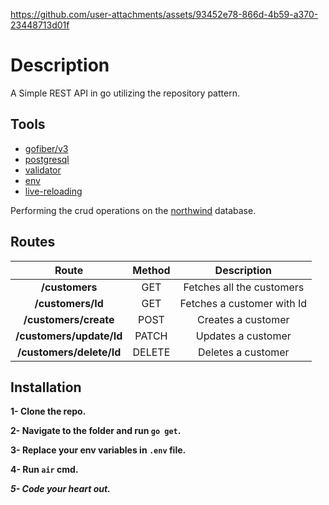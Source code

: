 
https://github.com/user-attachments/assets/93452e78-866d-4b59-a370-23448713d01f


# Description
A Simple REST API in go utilizing the repository pattern.

## Tools
- [gofiber/v3](https://github.com/gofiber/fiber) 
- [postgresql](https://github.com/lib/pq)
- [validator](https://github.com/go-playground/validator)
- [env](https://github.com/joho/godotenv)
- [live-reloading](https://github.com/air-verse/air)

Performing the crud operations on the [northwind](https://github.com/pthom/northwind_psql) database.


## Routes
| Route                | Method |  Description
|:-------------------:|:------:|:-------------------------:|
| **/customers**       | GET   | Fetches all the customers  |
| **/customers/Id**    | GET    | Fetches a customer with Id | 
| **/customers/create**| POST   | Creates a customer         | 
| **/customers/update/Id**| PATCH  | Updates a customer         | 
| **/customers/delete/Id**| DELETE | Deletes a customer         |


## Installation
**1- Clone the repo.**

**2- Navigate to the folder and run `go get`.**

**3- Replace your env variables in `.env` file.**

**4- Run `air` cmd.**

***5- Code your heart out.***
